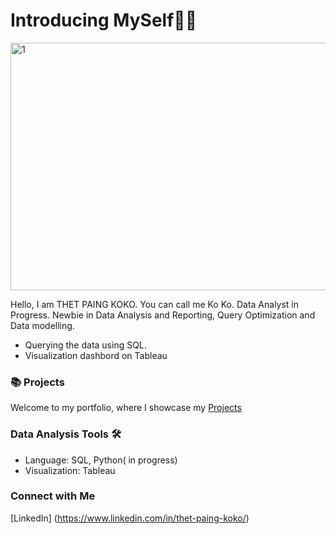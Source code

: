 # Introducing MySelf🧑🏻 



<img width="1584" height="396" alt="1" src="https://github.com/user-attachments/assets/2bde9c95-25fa-449d-925a-1a365caee635" />


Hello, I am THET PAING KOKO. You can call me Ko Ko. Data Analyst in Progress. Newbie in Data Analysis and Reporting, Query Optimization and Data modelling.
- Querying the data using SQL.
- Visualization dashbord on Tableau

### 📚 Projects
Welcome to my portfolio, where I showcase my [Projects](https://github.com/THETPAING10/Portfolio.THETPAING/blob/main/README.md)

###  Data Analysis Tools 🛠️

- Language: SQL, Python( in progress)
- Visualization: Tableau


### Connect with Me
[LinkedIn] (https://www.linkedin.com/in/thet-paing-koko/)

 

